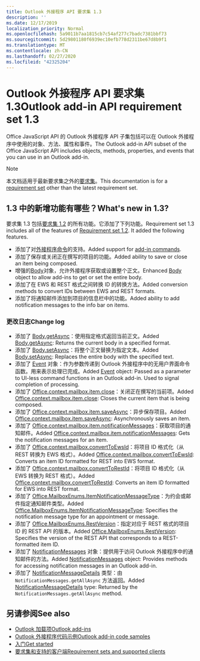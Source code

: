 ```yaml
---
title: Outlook 外接程序 API 要求集 1.3
description: ''
ms.date: 12/17/2019
localization_priority: Normal
ms.openlocfilehash: 5a9011b7aa1815cb7c54af277c7badc7381bbf73
ms.sourcegitcommit: 5d29801180f6939ec10efb778d2311be67d8b9f1
ms.translationtype: MT
ms.contentlocale: zh-CN
ms.lasthandoff: 02/27/2020
ms.locfileid: "42325204"
---
```

# <a name="outlook-add-in-api-requirement-set-13"></a><span data-ttu-id="6f569-102">Outlook 外接程序 API 要求集 1.3</span><span class="sxs-lookup"><span data-stu-id="6f569-102">Outlook add-in API requirement set 1.3</span></span>

<span data-ttu-id="6f569-103">Office JavaScript API 的 Outlook 外接程序 API 子集包括可以在 Outlook 外接程序中使用的对象、方法、属性和事件。</span><span class="sxs-lookup"><span data-stu-id="6f569-103">The Outlook add-in API subset of the Office JavaScript API includes objects, methods, properties, and events that you can use in an Outlook add-in.</span></span>

> [!NOTE]
> <span data-ttu-id="6f569-104">本文档适用于最新要求集之外的[要求集](/office/dev/add-ins/reference/requirement-sets/outlook-api-requirement-sets)。</span><span class="sxs-lookup"><span data-stu-id="6f569-104">This documentation is for a [requirement set](/office/dev/add-ins/reference/requirement-sets/outlook-api-requirement-sets) other than the latest requirement set.</span></span>

## <a name="whats-new-in-13"></a><span data-ttu-id="6f569-105">1.3 中的新增功能有哪些？</span><span class="sxs-lookup"><span data-stu-id="6f569-105">What's new in 1.3?</span></span>

<span data-ttu-id="6f569-p101">要求集 1.3 包括[要求集 1.2](../requirement-set-1.2/outlook-requirement-set-1.2.md) 的所有功能。它添加了下列功能。</span><span class="sxs-lookup"><span data-stu-id="6f569-p101">Requirement set 1.3 includes all of the features of [Requirement set 1.2](../requirement-set-1.2/outlook-requirement-set-1.2.md). It added the following features.</span></span>

- <span data-ttu-id="6f569-108">添加了对[外接程序命令](../../../outlook/add-in-commands-for-outlook.md)的支持。</span><span class="sxs-lookup"><span data-stu-id="6f569-108">Added support for [add-in commands](../../../outlook/add-in-commands-for-outlook.md).</span></span>
- <span data-ttu-id="6f569-109">添加了保存或关闭正在撰写的项目的功能。</span><span class="sxs-lookup"><span data-stu-id="6f569-109">Added ability to save or close an item being composed.</span></span>
- <span data-ttu-id="6f569-110">增强的[Body](/javascript/api/outlook/office.body?view=outlook-js-1.3)对象，允许外接程序获取或设置整个正文。</span><span class="sxs-lookup"><span data-stu-id="6f569-110">Enhanced [Body](/javascript/api/outlook/office.body?view=outlook-js-1.3) object to allow add-ins to get or set the entire body.</span></span>
- <span data-ttu-id="6f569-111">添加了在 EWS 和 REST 格式之间转换 ID 的转换方法。</span><span class="sxs-lookup"><span data-stu-id="6f569-111">Added conversion methods to convert IDs between EWS and REST formats.</span></span>
- <span data-ttu-id="6f569-112">添加了将通知邮件添加到项目的信息栏中的功能。</span><span class="sxs-lookup"><span data-stu-id="6f569-112">Added ability to add notification messages to the info bar on items.</span></span>

### <a name="change-log"></a><span data-ttu-id="6f569-113">更改日志</span><span class="sxs-lookup"><span data-stu-id="6f569-113">Change log</span></span>

- <span data-ttu-id="6f569-114">添加了 [Body.getAsync](/javascript/api/outlook/office.body?view=outlook-js-1.3#getasync-coerciontype--options--callback-)：使用指定格式返回当前正文。</span><span class="sxs-lookup"><span data-stu-id="6f569-114">Added [Body.getAsync](/javascript/api/outlook/office.body?view=outlook-js-1.3#getasync-coerciontype--options--callback-): Returns the current body in a specified format.</span></span>
- <span data-ttu-id="6f569-115">添加了 [Body.setAsync](/javascript/api/outlook/office.body?view=outlook-js-1.3#setasync-data--options--callback-)：将整个正文替换为指定文本。</span><span class="sxs-lookup"><span data-stu-id="6f569-115">Added [Body.setAsync](/javascript/api/outlook/office.body?view=outlook-js-1.3#setasync-data--options--callback-): Replaces the entire body with the specified text.</span></span>
- <span data-ttu-id="6f569-p102">添加了 [Event](/javascript/api/office/office.addincommands.event) 对象：作为参数传递到 Outlook 外接程序中的无用户界面命令函数。用来表示处理已完成。</span><span class="sxs-lookup"><span data-stu-id="6f569-p102">Added [Event](/javascript/api/office/office.addincommands.event) object: Passed as a parameter to UI-less command functions in an Outlook add-in. Used to signal completion of processing.</span></span>
- <span data-ttu-id="6f569-118">添加了 [Office.context.mailbox.item.close](office.context.mailbox.item.md#methods)：关闭正在撰写的当前项。</span><span class="sxs-lookup"><span data-stu-id="6f569-118">Added [Office.context.mailbox.item.close](office.context.mailbox.item.md#methods): Closes the current item that is being composed.</span></span>
- <span data-ttu-id="6f569-119">添加了 [Office.context.mailbox.item.saveAsync](office.context.mailbox.item.md#methods)：异步保存项目。</span><span class="sxs-lookup"><span data-stu-id="6f569-119">Added [Office.context.mailbox.item.saveAsync](office.context.mailbox.item.md#methods): Asynchronously saves an item.</span></span>
- <span data-ttu-id="6f569-120">添加了 [Office.context.mailbox.item.notificationMessages](office.context.mailbox.item.md#properties)：获取项目的通知邮件。</span><span class="sxs-lookup"><span data-stu-id="6f569-120">Added [Office.context.mailbox.item.notificationMessages](office.context.mailbox.item.md#properties): Gets the notification messages for an item.</span></span>
- <span data-ttu-id="6f569-121">添加了 [Office.context.mailbox.convertToEwsId](office.context.mailbox.md#methods)：将项目 ID 格式化（从 REST 转换为 EWS 格式）。</span><span class="sxs-lookup"><span data-stu-id="6f569-121">Added [Office.context.mailbox.convertToEwsId](office.context.mailbox.md#methods): Converts an item ID formatted for REST into EWS format.</span></span>
- <span data-ttu-id="6f569-122">添加了 [Office.context.mailbox.convertToRestId](office.context.mailbox.md#methods)：将项目 ID 格式化（从 EWS 转换为 REST 格式）。</span><span class="sxs-lookup"><span data-stu-id="6f569-122">Added [Office.context.mailbox.convertToRestId](office.context.mailbox.md#methods): Converts an item ID formatted for EWS into REST format.</span></span>
- <span data-ttu-id="6f569-123">添加了 [Office.MailboxEnums.ItemNotificationMessageType](/javascript/api/outlook/office.mailboxenums.itemnotificationmessagetype?view=outlook-js-1.3)：为约会或邮件指定通知邮件类型。</span><span class="sxs-lookup"><span data-stu-id="6f569-123">Added [Office.MailboxEnums.ItemNotificationMessageType](/javascript/api/outlook/office.mailboxenums.itemnotificationmessagetype?view=outlook-js-1.3): Specifies the notification message type for an appointment or message.</span></span>
- <span data-ttu-id="6f569-124">添加了 [Office.MailboxEnums.RestVersion](/javascript/api/outlook/office.mailboxenums.restversion?view=outlook-js-1.3)：指定对应于 REST 格式的项目 ID 的 REST API 的版本。</span><span class="sxs-lookup"><span data-stu-id="6f569-124">Added [Office.MailboxEnums.RestVersion](/javascript/api/outlook/office.mailboxenums.restversion?view=outlook-js-1.3): Specifies the version of the REST API that corresponds to a REST-formatted item ID.</span></span>
- <span data-ttu-id="6f569-125">添加了 [NotificationMessages](/javascript/api/outlook/office.notificationmessages?view=outlook-js-1.3) 对象：提供用于访问 Outlook 外接程序中的通知邮件的方法。</span><span class="sxs-lookup"><span data-stu-id="6f569-125">Added [NotificationMessages](/javascript/api/outlook/office.notificationmessages?view=outlook-js-1.3) object: Provides methods for accessing notification messages in an Outlook add-in.</span></span>
- <span data-ttu-id="6f569-126">添加了 [NotificationMessageDetails](/javascript/api/outlook/office.notificationmessagedetails?view=outlook-js-1.3) 类型：由 `NotificationMessages.getAllAsync` 方法返回。</span><span class="sxs-lookup"><span data-stu-id="6f569-126">Added [NotificationMessageDetails](/javascript/api/outlook/office.notificationmessagedetails?view=outlook-js-1.3) type: Returned by the `NotificationMessages.getAllAsync` method.</span></span>

## <a name="see-also"></a><span data-ttu-id="6f569-127">另请参阅</span><span class="sxs-lookup"><span data-stu-id="6f569-127">See also</span></span>

- [<span data-ttu-id="6f569-128">Outlook 加载项</span><span class="sxs-lookup"><span data-stu-id="6f569-128">Outlook add-ins</span></span>](../../../outlook/outlook-add-ins-overview.md)
- [<span data-ttu-id="6f569-129">Outlook 外接程序代码示例</span><span class="sxs-lookup"><span data-stu-id="6f569-129">Outlook add-in code samples</span></span>](https://developer.microsoft.com/outlook/gallery/?filterBy=Outlook,Samples,Add-ins)
- [<span data-ttu-id="6f569-130">入门</span><span class="sxs-lookup"><span data-stu-id="6f569-130">Get started</span></span>](../../../quickstarts/outlook-quickstart.md)
- [<span data-ttu-id="6f569-131">要求集和支持的客户端</span><span class="sxs-lookup"><span data-stu-id="6f569-131">Requirement sets and supported clients</span></span>](../../requirement-sets/outlook-api-requirement-sets.md)
